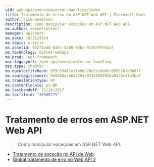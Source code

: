 ```yaml
---
uid: web-api/overview/error-handling/index
title: Tratamento de erros em ASP.NET Web API | Microsoft Docs
author: rick-anderson
description: Como manipular exceções em ASP.NET Web API.
ms.author: aspnetcontent
manager: wpickett
ms.date: 10/23/2014
ms.topic: article
ms.assetid: 0b2f1edb-816c-4a86-95bc-0c55797eb3af
ms.technology: dotnet-webapi
ms.prod: .net-framework
msc.legacyurl: /web-api/overview/error-handling
msc.type: chapter
ms.openlocfilehash: 955c334f1e11b9dc28e2cc0a0fc055226fa0607f
ms.sourcegitcommit: 9a9483aceb34591c97451997036a9120c3fe2baf
ms.translationtype: HT
ms.contentlocale: pt-BR
ms.lasthandoff: 11/10/2017
ms.locfileid: "26506775"
---
```

<a name="error-handling-in-aspnet-web-api"></a>Tratamento de erros em ASP.NET Web API
====================
> Como manipular exceções em ASP.NET Web API.


- [Tratamento de exceção no API da Web](exception-handling.md)
- [Global tratamento de erro no Web API 2](web-api-global-error-handling.md)
